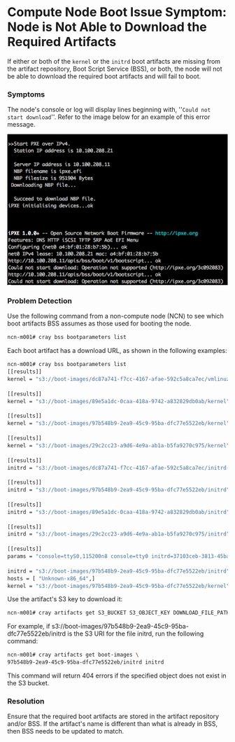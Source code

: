 # Compute Node Boot Issue Symptom: Node is Not Able to Download the Required Artifacts

If either or both of the `kernel` or the `initrd` boot artifacts are missing from the artifact repository, Boot Script Service \(BSS\), or both, the node will not be able to download the required boot artifacts and will fail to boot.

### Symptoms

The node's console or log will display lines beginning with, ''`Could not start download`''. Refer to the image below for an example of this error message.

![BSS Missing Artifact](../../img/operations/BSS_Missing_an_Artifact.png)

### Problem Detection

Use the following command from a non-compute node \(NCN\) to see which boot artifacts BSS assumes as those used for booting the node.

```bash
ncn-m001# cray bss bootparameters list
```

Each boot artifact has a download URL, as shown in the following examples:

```bash
ncn-m001# cray bss bootparameters list
[[results]]
kernel = "s3://boot-images/dc87a741-f7cc-4167-afae-592c5a8ca7ec/vmlinuz-4.12.14-197.29_9.1.14-cray_shasta_c"

[[results]]
kernel = "s3://boot-images/89e5a1dc-0caa-418a-9742-a832829db0ab/kernel"

[[results]]
kernel = "s3://boot-images/97b548b9-2ea9-45c9-95ba-dfc77e5522eb/kernel"

[[results]]
kernel = "s3://boot-images/29c2cc23-a9d6-4e9a-ab1a-b5fa9270c975/kernel"

[[results]]
initrd = "s3://boot-images/dc87a741-f7cc-4167-afae-592c5a8ca7ec/initrd-4.12.14-197.29_9.1.14-cray_shasta_c"

[[results]]
initrd = "s3://boot-images/97b548b9-2ea9-45c9-95ba-dfc77e5522eb/initrd"

[[results]]
initrd = "s3://boot-images/89e5a1dc-0caa-418a-9742-a832829db0ab/initrd"

[[results]]
initrd = "s3://boot-images/29c2cc23-a9d6-4e9a-ab1a-b5fa9270c975/initrd"

[[results]]
params = "console=ttyS0,115200n8 console=tty0 initrd=37103ceb-3813-45ba-85b0-a8fc53edd5da   rw selinux=0 nofb rd.shell    rd.net.timeout.carrier=20 ip=dhcp rd.neednet=1 rd.retry=60 crashkernel=360M reds=use_server api_gw_ip=api-gw-service-nmn.local"

initrd = "s3://boot-images/97b548b9-2ea9-45c9-95ba-dfc77e5522eb/initrd"
hosts = [ "Unknown-x86_64",]
kernel = "s3://boot-images/97b548b9-2ea9-45c9-95ba-dfc77e5522eb/kernel"
```

Use the artifact's S3 key to download it:

```bash
ncn-m001# cray artifacts get S3_BUCKET S3_OBJECT_KEY DOWNLOAD_FILE_PATH
```

For example, if s3://boot-images/97b548b9-2ea9-45c9-95ba-dfc77e5522eb/initrd is the S3 URI for the file initrd, run the following command:

```bash
ncn-m001# cray artifacts get boot-images \
97b548b9-2ea9-45c9-95ba-dfc77e5522eb/initrd initrd
```

This command will return 404 errors if the specified object does not exist in the S3 bucket.

### Resolution

Ensure that the required boot artifacts are stored in the artifact repository and/or BSS. If the artifact's name is different than what is already in BSS, then BSS needs to be updated to match.

